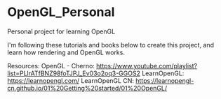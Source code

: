 # OpenGL_Personal
Personal project for learning OpenGL

I'm following these tutorials and books below to create this project, and learn how rendering and OpenGL works.

Resources:
OpenGL - Cherno: https://www.youtube.com/playlist?list=PLlrATfBNZ98foTJPJ_Ev03o2oq3-GGOS2
LearnOpenGL: https://learnopengl.com/
LearnOpenGL CN: https://learnopengl-cn.github.io/01%20Getting%20started/01%20OpenGL/
